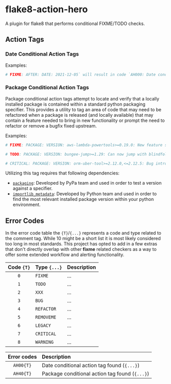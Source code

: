 # flake8-action-hero
A plugin for flake8 that performs conditional FIXME/TODO checks.

## Action Tags

### Date Conditional Action Tags

Examples:

```python
# FIXME: AFTER: DATE: 2021-12-05` will result in code `AH000: Date conditional action tag found (FIXME)
```

### Package Conditional Action Tags

Package conditional action tags attempt to locate and verify that a locally installed package is contained within a standard python packaging specifier.  This provides a utility to tag an area of code that may need to be refactored when a package is released (and locally available) that may contain a feature needed to bring in new functionality or prompt the need to refactor or remove a bugfix fixed upstream.

Examples:

```python
# FIXME: PACKAGE: VERSION: aws-lambda-powertools>=0.19.0: New feature should remove following bandaid code.
```

```python
# TODO: PACKAGE: VERSION: bungee-jump>=1.29: Can now jump with blindfold.  Add in new feature for blindfold jump.
```

```python
# CRITICAL: PACKAGE: VERSION: orm-uber-tool>=2.12.0,<=2.12.5: Bug introduced in module will cause CPU to smoke. Danger.
```

Utilizing this tag requires that following dependencies:

- [`packaging`](https://github.com/pypa/packaging): Developed by PyPa team and used in order to test a version against a specifier.
- [`importlib_metadata`](https://github.com/python/importlib_metadata): Developed by Python team and used in order to find the most relevant installed package version within your python environment.

## Error Codes

In the error code table the `{T}`/`{...}` represents a code and type related to the comment tag.  While 10 might be a short list it is most likely considered too long in most standards.  This project has opted to add in a few extras that don't directly overlap with other **fixme** related checkers as a way to offer some extended workflow and alerting functionality.

<!-- TODO(SRS): AFTER: DATE: 2022-01-01: New years resolution: Add in descriptions of types and related history. -->

| Code `{T}` | Type `{...}` | Description |
|:----------:|:-------------|:------------|
| `0` | `FIXME` | ... |
| `1` | `TODO` | ... |
| `2` | `XXX` | ... |
| `3` | `BUG` | ... |
| `4` | `REFACTOR` | ... |
| `5` | `REMOVEME` | ... |
| `6` | `LEGACY` | ... |
| `7` | `CRITICAL` | ... |
| `8` | `WARNING` | ... |

| Error codes | Description |
|:----------:|:------------|
| `AH00{T}` | Date conditional action tag found (`{...}`) |
| `AH40{T}` | Package conditional action tag found (`{...}`) |

